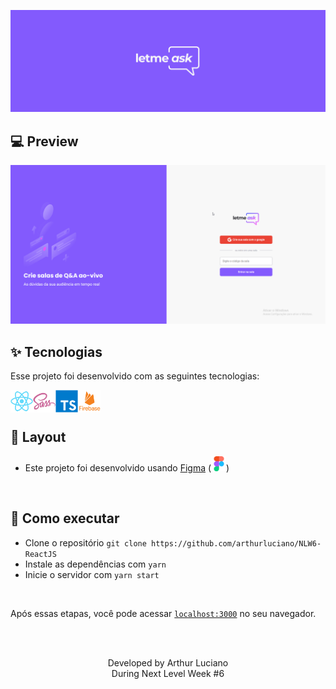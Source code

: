 ![header](https://github.com/arthurluciano/NLW6-ReactJS/blob/main/readme/header.png)

## 💻 Preview

![preview](https://github.com/arthurluciano/NLW6-ReactJS/blob/main/readme/preview.png)

## ✨ Tecnologias

Esse projeto foi desenvolvido com as seguintes tecnologias:

[<img align="left" alt="react" width="36px" src="https://raw.githubusercontent.com/devicons/devicon/master/icons/react/react-original.svg" />](https://reactjs.org)
[<img align="left" alt="sass" width="36px" src="https://raw.githubusercontent.com/devicons/devicon/master/icons/sass/sass-original.svg" />](https://sass-lang.com/)
[<img align="left" alt="typescript" width="36px" src="https://raw.githubusercontent.com/devicons/devicon/master/icons/typescript/typescript-original.svg" />](https://www.typescriptlang.org/)
[<img align="left" alt="firebase" width="36px" src="https://raw.githubusercontent.com/devicons/devicon/master/icons/firebase/firebase-plain-wordmark.svg" />](https://firebase.google.com/)

<br />
<br />

## 🔖 Layout

- Este projeto foi desenvolvido usando [Figma](https://www.figma.com/file/u0BQK8rCf2KgzcukdRRCWh/Letmeask/duplicate) (<img alt="figma" width="24px" src="https://raw.githubusercontent.com/devicons/devicon/master/icons/figma/figma-original.svg" />)

<br />

## 🚀 Como executar

- Clone o repositório `git clone https://github.com/arthurluciano/NLW6-ReactJS`
- Instale as dependências com `yarn`
- Inicie o servidor com `yarn start`

<br />

Após essas etapas, você pode acessar [`localhost:3000`](http://localhost:3000) no seu navegador.

<br />
<br />

<p align="center">
  Developed by Arthur Luciano <br/>
  During Next Level Week #6
</p>